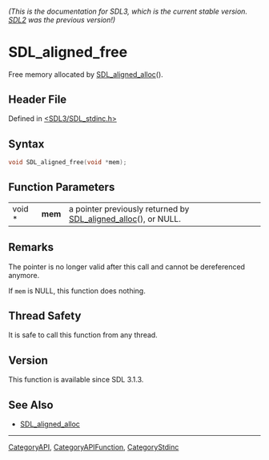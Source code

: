 ###### (This is the documentation for SDL3, which is the current stable version. [SDL2](https://wiki.libsdl.org/SDL2/) was the previous version!)
# SDL_aligned_free

Free memory allocated by [SDL_aligned_alloc](SDL_aligned_alloc)().

## Header File

Defined in [<SDL3/SDL_stdinc.h>](https://github.com/libsdl-org/SDL/blob/main/include/SDL3/SDL_stdinc.h)

## Syntax

```c
void SDL_aligned_free(void *mem);
```

## Function Parameters

|        |         |                                                                                     |
| ------ | ------- | ----------------------------------------------------------------------------------- |
| void * | **mem** | a pointer previously returned by [SDL_aligned_alloc](SDL_aligned_alloc)(), or NULL. |

## Remarks

The pointer is no longer valid after this call and cannot be dereferenced
anymore.

If `mem` is NULL, this function does nothing.

## Thread Safety

It is safe to call this function from any thread.

## Version

This function is available since SDL 3.1.3.

## See Also

- [SDL_aligned_alloc](SDL_aligned_alloc)

----
[CategoryAPI](CategoryAPI), [CategoryAPIFunction](CategoryAPIFunction), [CategoryStdinc](CategoryStdinc)

